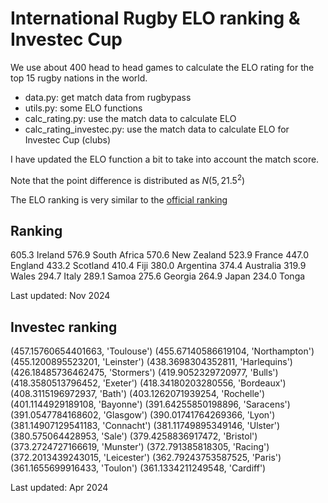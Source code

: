 # International Rugby ELO ranking & Investec Cup

We use about 400 head to head games to calculate the ELO rating for the top 15
rugby nations in the world.

- data.py: get match data from rugbypass
- utils.py: some ELO functions
- calc_rating.py: use the match data to calculate ELO
- calc_rating_investec.py: use the match data to calculate ELO for Investec Cup (clubs)

I have updated the ELO function a bit to take into account the match score.

Note that the point difference is distributed as $N(5, 21.5^2)$

The ELO ranking is very similar to the [official ranking](https://www.world.rugby/tournaments/rankings/mru)

## Ranking 

605.3 Ireland
576.9 South Africa
570.6 New Zealand
523.9 France
447.0 England
433.2 Scotland
410.4 Fiji
380.0 Argentina
374.4 Australia
319.9 Wales
294.7 Italy
289.1 Samoa
275.6 Georgia
264.9 Japan
234.0 Tonga

Last updated: Nov 2024

## Investec ranking

(457.15760654401663, 'Toulouse')
(455.67140586619104, 'Northampton')
(455.1200895523201, 'Leinster')
(438.3698304352811, 'Harlequins')
(426.18485736462475, 'Stormers')
(419.9052329720977, 'Bulls')
(418.3580513796452, 'Exeter')
(418.34180203280556, 'Bordeaux')
(408.3115196972937, 'Bath')
(403.1262071939254, 'Rochelle')
(401.1144929189108, 'Bayonne')
(391.64255850198896, 'Saracens')
(391.0547784168602, 'Glasgow')
(390.01741764269366, 'Lyon')
(381.14907129541183, 'Connacht')
(381.11749895349146, 'Ulster')
(380.575064428953, 'Sale')
(379.4258836917472, 'Bristol')
(373.2724727166619, 'Munster')
(372.791385818305, 'Racing')
(372.2013439243015, 'Leicester')
(362.79243753587525, 'Paris')
(361.1655699916433, 'Toulon')
(361.1334211249548, 'Cardiff')

Last updated: Apr 2024

